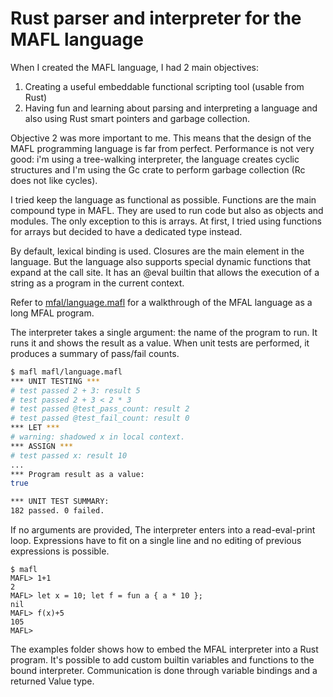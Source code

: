 # Rust parser and interpreter for the MAFL language

When I created the MAFL language, I had 2 main objectives:
1) Creating a useful embeddable functional scripting tool (usable from Rust)
2) Having fun and learning about parsing and interpreting a language and also using Rust smart pointers and garbage collection.

Objective 2 was more important to me. This means that the design of the MAFL programming language is far from perfect.
Performance is not very good: i'm using a tree-walking interpreter, the language creates cyclic structures and I'm using the Gc crate
to perform garbage collection (Rc does not like cycles).

I tried keep the language as functional as possible. Functions are the main compound type in MAFL. 
They are used to run code but also as objects and modules. The only exception to this is arrays. At first,
I tried using functions for arrays but decided to have a dedicated type instead.

By default, lexical binding is used. Closures are the main element in the language. But the language also supports
special dynamic functions that expand at the call site. It has an @eval builtin that allows the execution
of a string as a program in the current context.

Refer to [mfal/language.mafl](mfal/language.mafl) for a walkthrough of the MFAL language as a long MFAL program.

The interpreter takes a single argument: the name of the program to run. It runs it and shows the result as a value.
When unit tests are performed, it produces a summary of pass/fail counts.

```bash
$ mafl mafl/language.mafl
*** UNIT TESTING ***
# test passed 2 + 3: result 5
# test passed 2 + 3 < 2 * 3
# test passed @test_pass_count: result 2
# test passed @test_fail_count: result 0
*** LET ***
# warning: shadowed x in local context.
*** ASSIGN ***
# test passed x: result 10
...
*** Program result as a value:
true

*** UNIT TEST SUMMARY:
182 passed. 0 failed.
```

If no arguments are provided, The interpreter enters into a read-eval-print loop. 
Expressions have to fit on a single line and no editing of previous expressions is possible. 

```
$ mafl
MAFL> 1+1
2
MAFL> let x = 10; let f = fun a { a * 10 };
nil
MAFL> f(x)+5
105
MAFL>
```

The examples folder shows how to embed the MFAL interpreter into a Rust program. It's possible to 
add custom builtin variables and functions to the bound interpreter. Communication is done
through variable bindings and a returned Value type.

